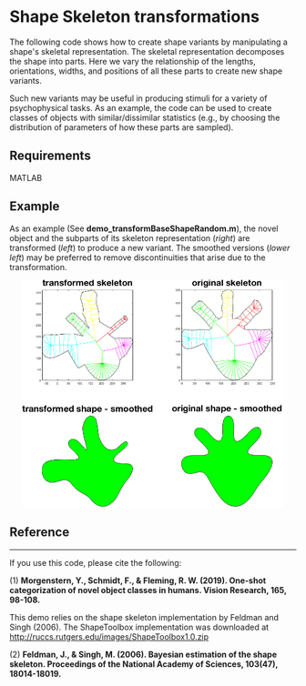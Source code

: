 # **Shape Skeleton transformations**


The following code shows how to create shape variants by manipulating a shape's skeletal representation.  The skeletal representation decomposes the shape into parts.  Here we vary the relationship of the lengths, orientations, widths, and positions of all these parts to create new shape variants.  

Such new variants may be useful in producing stimuli for a variety of psychophysical tasks.  As an example, the code can be used to create classes of objects with similar/dissimilar statistics (e.g., by choosing the distribution of parameters of how these parts are sampled).

## **Requirements**
MATLAB

## **Example**

As an example (See **demo_transformBaseShapeRandom.m**), the novel object and the subparts of its skeleton representation (_right_) are transformed (_left_) to produce a new variant.  The smoothed versions (_lower left_) may be preferred to remove discontinuities that arise due to the transformation.


<p align="center">
  <img width="460" src="https://github.com/ymorgens/shape-skeleton-transformation/blob/master/skeleton_transformation/demoexample.png">
</p>

## **Reference**
***
If you use this code, please cite the following:

(1) **Morgenstern, Y., Schmidt, F., & Fleming, R. W. (2019). One-shot categorization of novel object classes in humans. Vision Research, 165, 98-108.**

This demo relies on the shape skeleton implementation by Feldman and Singh (2006).  The ShapeToolbox implementation  was downloaded at http://ruccs.rutgers.edu/images/ShapeToolbox1.0.zip

(2) **Feldman, J., & Singh, M. (2006). Bayesian estimation of the shape skeleton. Proceedings of the National Academy of Sciences, 103(47), 18014-18019.**

